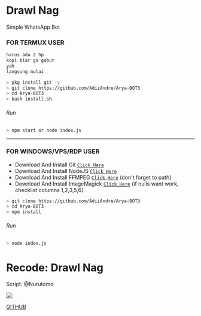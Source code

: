 # Drawl Nag
Simple WhatsApp Bot

### FOR TERMUX USER
```bash
harus ada 2 hp
kopi biar ga gabut
yah
langsung mulai

> pkg install git -y
> git clone https://github.com/AdiiAndre/Arya-BOT3
> cd Arya-BOT3
> bash install.sh
```
###### Run
```bash
> npm start or node index.js
```

---------

### FOR WINDOWS/VPS/RDP USER
* Download And Install Git [`Click Here`](https://git-scm.com/downloads) <br>
* Download And Install NodeJS [`Click Here`](https://nodejs.org/en/download) <br>
* Download And Install FFMPEG [`Click Here`](https://ffmpeg.org/download.html) (don't forget to path) 
* Download And Install ImageMagick [`Click Here`](https://imagemagick.org/script/download.php) (if nulis want work,  checklist columns 1,2,3,5,6) 
```bash
> git clone https://github.com/AdiiAndre/Arya-BOT3
> cd Arya-BOT3
> npm install
```
###### Run
```bash
> node index.js
```

# Recode: Drawl Nag
Script: @Nurutomo

<img src="https://raw.githubusercontent.com/TheDudeThatCode/TheDudeThatCode/master/Assets/Mario_Gameplay.gif"/>

</p>

</p>

[GITHUB](https://github.com/AdiiAndre)
